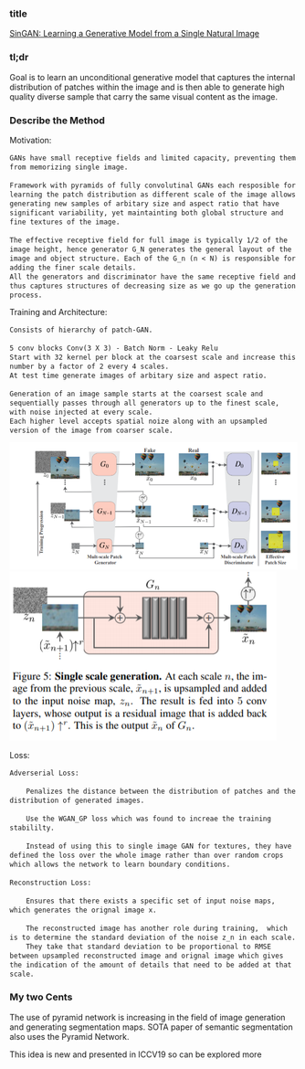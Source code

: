 ### title

[SinGAN: Learning a Generative Model from a Single Natural Image](https://arxiv.org/pdf/1905.01164.pdf)

### tl;dr

Goal is to learn an unconditional generative model that captures the internal distribution of patches within the image and is then able to generate high quality diverse sample that carry the same visual content as the image.

### Describe the Method

Motivation:

	GANs have small receptive fields and limited capacity, preventing them from memorizing single image.

	Framework with pyramids of fully convolutinal GANs each resposible for learning the patch distribution as different scale of the image allows generating new samples of arbitary size and aspect ratio that have significant variability, yet maintainting both global structure and fine textures of the image.

	The effective receptive field for full image is typically 1/2 of the image height, hence generator G_N generates the general layout of the image and object structure. Each of the G_n (n < N) is responsible for adding the finer scale details.
	All the generators and discriminator have the same receptive field and thus captures structures of decreasing size as we go up the generation process.

Training and Architecture:

	Consists of hierarchy of patch-GAN.

	5 conv blocks Conv(3 X 3) - Batch Norm - Leaky Relu
	Start with 32 kernel per block at the coarsest scale and increase this number by a factor of 2 every 4 scales.
	At test time generate images of arbitary size and aspect ratio.

	Generation of an image sample starts at the coarsest scale and sequentially passes through all generators up to the finest scale, with noise injected at every scale.
	Each higher level accepts spatial noize along with an upsampled version of the image from coarser scale.

![Model Architecture](https://github.com/yash12khandelwal/papers_read/blob/master/images/SINGAN.png)
![Model Architecture 1](https://github.com/yash12khandelwal/papers_read/blob/master/images/SINGAN_1.png)

Loss:
	
	Adverserial Loss:

		Penalizes the distance between the distribution of patches and the distribution of generated images.

		Use the WGAN_GP loss which was found to increae the training stabililty.

		Instead of using this to single image GAN for textures, they have defined the loss over the whole image rather than over random crops which allows the network to learn boundary conditions.

	Reconstruction Loss:

		Ensures that there exists a specific set of input noise maps, which generates the orignal image x.

		The reconstructed image has another role during training,  which is to determine the standard deviation of the noise z_n in each scale. 
		They take that standard deviation to be proportional to RMSE between upsampled reconstructed image and orignal image which gives the indication of the amount of details that need to be added at that scale. 

### My two Cents

The use of pyramid network is increasing in the field of image generation and generating segmentation maps.
SOTA paper of semantic segmentation also uses the Pyramid Network.

This idea is new and presented in ICCV19 so can be explored more

